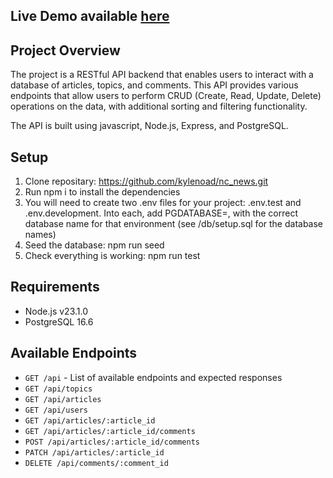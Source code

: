 ## Live Demo available [here](https://kn-news.onrender.com/api)

## Project Overview
The project is a RESTful API backend that enables users to interact with a database of articles, topics, and comments. This API provides various endpoints that allow users to perform CRUD (Create, Read, Update, Delete) operations on the data, with additional sorting and filtering functionality.

The API is built using javascript, Node.js, Express, and PostgreSQL.

## Setup
1. Clone repositary: https://github.com/kylenoad/nc_news.git
2. Run npm i to install the dependencies
3. You will need to create two .env files for your project: .env.test and .env.development. Into each, add PGDATABASE=, with the correct database name for that environment (see /db/setup.sql for the database names)
4. Seed the database: npm run seed
5. Check everything is working: npm run test

## Requirements
- Node.js v23.1.0
- PostgreSQL 16.6

## Available Endpoints
- `GET /api` - List of available endpoints and expected responses
- `GET /api/topics`
- `GET /api/articles`
- `GET /api/users`
- `GET /api/articles/:article_id`
- `GET /api/articles/:article_id/comments`
- `POST /api/articles/:article_id/comments`
- `PATCH /api/articles/:article_id`
- `DELETE /api/comments/:comment_id`
